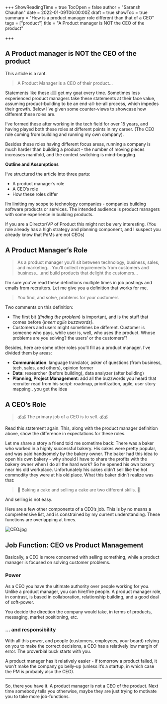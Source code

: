 +++
ShowReadingTime = true
TocOpen = false
author = "Saransh Chauhan"
date = 2022-01-09T06:00:00Z
draft = true
showToc = true
summary = "How is a product manager role different than that of a CEO"
tags = ["product"]
title = "A Product manager is NOT the CEO of the product"

+++
## A **Product manager is NOT the CEO of the product**

This article is a rant.

> A Product Manager is a CEO of their product...

Statements like these 👆🏽 get my goat every time. Sometimes less experienced product managers take these statements at their face value, assuming product-building to be an end-all-be-all process, which impedes their growth. Below I’ve given some counter-views to showcase how different these roles are.

I’ve formed these after working in the tech field for over 15 years, and having played both these roles at different points in my career. (The CEO role coming from building and running my own company).

Besides these roles having different focus areas, running a company is much harder than building a product - the number of moving pieces increases manifold, and the context switching is mind-boggling.

**Outline and Assumptions**

I’ve structured the article into three parts:

* A product manager’s role
* A CEO’s role
* How these roles differ

I’m limiting my scope to technology companies - companies building software products or services. The intended audience is product managers with some experience in building products.

If you are a Director/VP of Product this might not be very interesting. (You role already has a high strategy and planning component, and I suspect you already know that PdMs are not CEOs)

## A Product Manager’s Role

> As a product manager you’ll sit between technology, business, sales, and marketing... You’ll collect requirements from customers and business....and build products that delight the customers...

I’m sure you’ve read these definitions multiple times in job postings and emails from recruiters. Let me give you a definition that works for me.

> You find, and solve, problems for your customers

Two comments on this definition:

* The first bit (_finding the problem_) is important, and is the stuff that comes before {_insert agile buzzwords}._
* Customers and users might sometimes be different. Customer is someone who pays, while user is, well, who uses the product. Whose problems are you solving? the users’ or the customers’?

Besides, here are some other roles you’ll fill as a product manager. I’ve divided them by areas:

* **Communication**: language translator, asker of questions (from business, tech, sales, and others), opinion former
* **Data**: researcher (before building), data analyzer (after building)
* **Planning, Project Management**: add all the buzzwords you heard that recruiter read from his script: roadmap, prioritization, agile, user story mapping.. you get the idea

## A CEO’s Role

> 💰💰 The primary job of a CEO is to sell. 💰💰

Read this statement again. This, along with the product manager definition above, show the difference in expectations for these roles.

Let me share a story a friend told me sometime back: There was a baker who worked in a highly successful bakery. His cakes were pretty popular, and was paid handsomely by the bakery owner. The baker had this idea to open his own bakery - why should I have to share the profits with the bakery owner when I do all the hard work? So he opened his own bakery near his old workplace. Unfortunately his cakes didn’t sell like the hot commodity they were at his old place. What this baker didn’t realize was that:

> 🎂 Baking a cake and selling a cake are two different skills. 🎂

And selling is not easy.

Here are a few other components of a CEO’s job. This is by no means a comprehensive list, and is constrained by my current understanding. These functions are overlapping at times.

![CEO.jpg](https://s3-us-west-2.amazonaws.com/secure.notion-static.com/05b3790f-d47f-4f03-b95a-1a47fb883e28/CEO.jpg)

## Job Function: CEO vs Product Management

Basically, a CEO is more concerned with selling something, while a product manager is focused on solving customer problems.

### Power

As a CEO you have the ultimate authority over people working for you. Unlike a product manager, you can hire/fire people. A product manager role, in contrast, is based in collaboration, relationship building, and a good deal of soft-power.

You decide the direction the company would take, in terms of products, messaging, market positioning, etc.

### ... and responsibility

With all this power, and people (customers, employees, your board) relying on you to make the correct decisions, a CEO has a relatively low margin of error. The proverbial buck starts with you.

A product manager has it relatively easier - if tomorrow a product failed, it won’t make the company go belly-up (unless it’s a startup, in which case the PM is probably also the CEO).

***

So, there you have it. A product manager is not a CEO of the product. Next time somebody tells you otherwise, maybe they are just trying to motivate you to take more job-functions.
